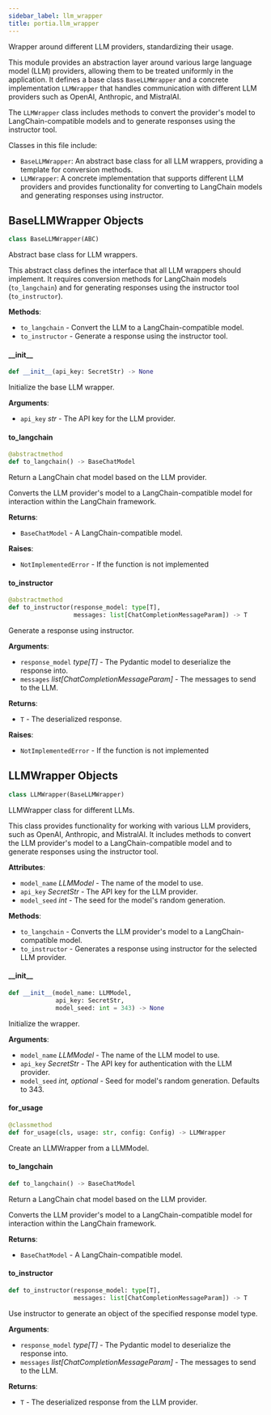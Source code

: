 ```yaml
---
sidebar_label: llm_wrapper
title: portia.llm_wrapper
---
```


Wrapper around different LLM providers, standardizing their usage.

This module provides an abstraction layer around various large language model (LLM) providers,
allowing them to be treated uniformly in the application. It defines a base class `BaseLLMWrapper`
and a concrete implementation `LLMWrapper` that handles communication with different LLM providers
such as OpenAI, Anthropic, and MistralAI.

The `LLMWrapper` class includes methods to convert the provider&#x27;s model to LangChain-compatible
models and to generate responses using the instructor tool.

Classes in this file include:

- `BaseLLMWrapper`: An abstract base class for all LLM wrappers, providing a template for conversion
methods.
- `LLMWrapper`: A concrete implementation that supports different LLM providers and provides
functionality for converting to LangChain models and generating responses using instructor.

## BaseLLMWrapper Objects

```python
class BaseLLMWrapper(ABC)
```

Abstract base class for LLM wrappers.

This abstract class defines the interface that all LLM wrappers should implement.
It requires conversion methods for LangChain models (`to_langchain`) and for generating
responses using the instructor tool (`to_instructor`).

**Methods**:

- `to_langchain` - Convert the LLM to a LangChain-compatible model.
- `to_instructor` - Generate a response using the instructor tool.

#### \_\_init\_\_

```python
def __init__(api_key: SecretStr) -> None
```

Initialize the base LLM wrapper.

**Arguments**:

- `api_key` _str_ - The API key for the LLM provider.

#### to\_langchain

```python
@abstractmethod
def to_langchain() -> BaseChatModel
```

Return a LangChain chat model based on the LLM provider.

Converts the LLM provider&#x27;s model to a LangChain-compatible model for interaction
within the LangChain framework.

**Returns**:

- `BaseChatModel` - A LangChain-compatible model.
  

**Raises**:

- `NotImplementedError` - If the function is not implemented

#### to\_instructor

```python
@abstractmethod
def to_instructor(response_model: type[T],
                  messages: list[ChatCompletionMessageParam]) -> T
```

Generate a response using instructor.

**Arguments**:

- `response_model` _type[T]_ - The Pydantic model to deserialize the response into.
- `messages` _list[ChatCompletionMessageParam]_ - The messages to send to the LLM.
  

**Returns**:

- `T` - The deserialized response.
  

**Raises**:

- `NotImplementedError` - If the function is not implemented

## LLMWrapper Objects

```python
class LLMWrapper(BaseLLMWrapper)
```

LLMWrapper class for different LLMs.

This class provides functionality for working with various LLM providers, such as OpenAI,
Anthropic, and MistralAI. It includes methods to convert the LLM provider&#x27;s model to a
LangChain-compatible model and to generate responses using the instructor tool.

**Attributes**:

- `model_name` _LLMModel_ - The name of the model to use.
- `api_key` _SecretStr_ - The API key for the LLM provider.
- `model_seed` _int_ - The seed for the model&#x27;s random generation.
  

**Methods**:

- `to_langchain` - Converts the LLM provider&#x27;s model to a LangChain-compatible model.
- `to_instructor` - Generates a response using instructor for the selected LLM provider.

#### \_\_init\_\_

```python
def __init__(model_name: LLMModel,
             api_key: SecretStr,
             model_seed: int = 343) -> None
```

Initialize the wrapper.

**Arguments**:

- `model_name` _LLMModel_ - The name of the LLM model to use.
- `api_key` _SecretStr_ - The API key for authentication with the LLM provider.
- `model_seed` _int, optional_ - Seed for model&#x27;s random generation. Defaults to 343.

#### for\_usage

```python
@classmethod
def for_usage(cls, usage: str, config: Config) -> LLMWrapper
```

Create an LLMWrapper from a LLMModel.

#### to\_langchain

```python
def to_langchain() -> BaseChatModel
```

Return a LangChain chat model based on the LLM provider.

Converts the LLM provider&#x27;s model to a LangChain-compatible model for interaction
within the LangChain framework.

**Returns**:

- `BaseChatModel` - A LangChain-compatible model.

#### to\_instructor

```python
def to_instructor(response_model: type[T],
                  messages: list[ChatCompletionMessageParam]) -> T
```

Use instructor to generate an object of the specified response model type.

**Arguments**:

- `response_model` _type[T]_ - The Pydantic model to deserialize the response into.
- `messages` _list[ChatCompletionMessageParam]_ - The messages to send to the LLM.
  

**Returns**:

- `T` - The deserialized response from the LLM provider.

